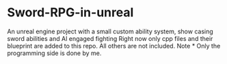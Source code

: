 # Sword-RPG-in-unreal
An unreal engine project with a small custom ability system, show casing sword abilities and AI engaged fighting
Right now only cpp files and their blueprint are added to this repo.
All others are not included.
Note * Only the programming side is done by me.
